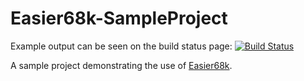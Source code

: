 # Easier68k-SampleProject

Example output can be seen on the build status page: [![Build Status](https://travis-ci.org/Chris-Johnston/Easier68k-SampleProject.svg?branch=master)](https://travis-ci.org/Chris-Johnston/Easier68k-SampleProject)

A sample project demonstrating the use of [Easier68k][easier68k].

[easier68k]: https://github.com/Chris-Johnston/Easier68k
